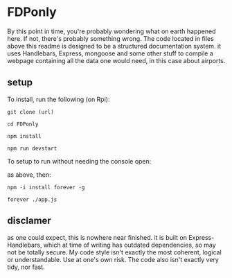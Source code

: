 # FDPonly

By this point in time, you're probably wondering what on earth happened here.
If not, there's probably something wrong. The code located in files above this readme is designed to be a structured documentation system. it uses Handlebars, Express, mongoose and some other stuff to compile a webpage containing all the data one would need, in this case about airports. 

## setup

To install, run the following (on Rpi):
```
git clone (url)

cd FDPonly

npm install

npm run devstart

```
To setup to run without needing the console open:

as above, then:
```
npm -i install forever -g

forever ./app.js
```

## disclamer

as one could expect, this is nowhere near finished. it is built on Express-Handlebars, which at time of writing has outdated dependencies, so may not be totally secure. My code style isn't exactly the most coherent, logical or understandable. Use at one's own risk.
The code also isn't exactly very tidy, nor fast.
